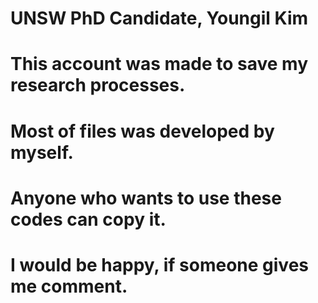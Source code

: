 # UNSW PhD Candidate, Youngil Kim
# This account was made to save my research processes.
# Most of files was developed by myself.
# Anyone who wants to use these codes can copy it.
# I would be happy, if someone gives me comment.

